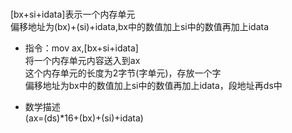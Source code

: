#    

[bx+si+idata]表示一个内存单元  
偏移地址为(bx)+(si)+idata,bx中的数值加上si中的数值再加上idata

- 指令：mov ax,[bx+si+idata]  
  将一个内存单元内容送入到ax  
  这个内存单元的长度为2字节(字单元)，存放一个字  
  偏移地址为bx中的数值加上si中的数值再加上idata，段地址再ds中

- 数学描述  
  (ax=(ds)*16+(bx)+(si)+idata)























